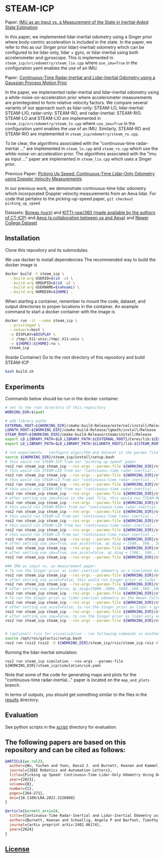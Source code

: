 # STEAM-ICP

Paper: [IMU as an Input vs. a Measurement of the State in Inertial-Aided State Estimation](https://arxiv.org/abs/2403.05968)

In this paper, we implemented lidar-inertial odometry using a Singer prior where body-centric acceleration is included in the state. In the paper, we refer to this as our Singer prior lidar(-inertial) odometry which can be configured to be lidar-only, lidar + gyro, or lidar-inertial using both accelerometer and gyroscope. This is implemented in `steam_icp/src/odometry/steam_lio.cpp` where `use_imu=True` in the configuration yaml enables the use of an IMU.

Paper: [Continuous-Time Radar-Inertial and Lidar-Inertial Odometry using a Gaussian Process Motion Prior](https://arxiv.org/abs/2402.06174)

In the paper, we implemented radar-inertial and lidar-inertial odometry using a white-noise-on-acceleration prior where accelerometer measurements are preintegrated to form relative velocity factors. We compare several variants of our approach such as lidar-only: STEAM-LO, lidar-inertial: STEAM-LIO, radar-only: STEAM-RO, and radar-inertial: STEAM-RIO. STEAM-LO and STEAM-LIO are implemented in `steam_icp/src/odometry/steam_lo.cpp` where `use_imu=True` in the configuration yaml enables the use of an IMU. Similarly, STEAM-RO and STEAM-RIO are implemented in `steam_icp/odometry/steam_ro.cpp`.

To be clear, the algorithms associated with the "continuous-time radar-inertial ..." are implemented in `steam_lo.cpp` and `steam_ro.cpp` which use the white-noise-on-acceleration prior. The algorithms associated with the "imu as input ..." paper are implemented in `steam_lio.cpp` which uses a Singer prior.

Previous Paper: [Picking Up Speed: Continuous-Time Lidar-Only Odometry using Doppler Velocity Measurements](https://ieeexplore.ieee.org/document/9968059)

In our previous work, we demonstrate continuous-time lidar odometry which incorporated Doppler velocity measurements from an Aeva lidar. For code that pertains to the picking-up-speed paper, `git checkout picking_up_speed`

Datasets: [Boreas (ours)](https://www.boreas.utias.utoronto.ca/) and [KITTI-raw/360 (made available by the authors of CT-ICP)](https://github.com/jedeschaud/ct_icp) and [Aeva (a collaboration between us and Aeva)](https://drive.google.com/file/d/1JpQNnXejow3qy1qp5tVzak9qnuFmjYHW/view?usp=share_link) and [Newer College Dataset](https://ori-drs.github.io/newer-college-dataset/)

## Installation

Clone this repository and its submodules.

We use docker to install dependencies The recommended way to build the docker image is

```bash
docker build -t steam_icp \
  --build-arg USERID=$(id -u) \
  --build-arg GROUPID=$(id -g) \
  --build-arg USERNAME=$(whoami) \
  --build-arg HOMEDIR=${HOME} .
```

When starting a container, remember to mount the code, dataset, and output directories to proper locations in the container.
An example command to start a docker container with the image is

```bash
docker run -it --name steam_icp \
  --privileged \
  --network=host \
  -e DISPLAY=$DISPLAY \
  -v /tmp/.X11-unix:/tmp/.X11-unix \
  -v ${HOME}:${HOME}:rw \
  steam_icp
```

(Inside Container) Go to the root directory of this repository and build STEAM-ICP

```bash
bash build.sh
```

## Experiments

Commands below should be run in the docker container.

```bash
# set to the root directory of this repository
WORKING_DIR=$(pwd)

# add library paths
EXTERNAL_ROOT=${WORKING_DIR}/cmake-build-Release/external/install/Release
LGMATH_ROOT=${WORKING_DIR}/cmake-build-Release/lgmath/install/Release
STEAM_ROOT=${WORKING_DIR}/cmake-build-Release/steam/install/Release
export LD_LIBRARY_PATH=$LD_LIBRARY_PATH:${EXTERNAL_ROOT}/Ceres/lib:${EXTERNAL_ROOT}/glog/lib
export LD_LIBRARY_PATH=$LD_LIBRARY_PATH:${LGMATH_ROOT}/lib:${STEAM_ROOT}/lib

# run experiments - configure algorithm and dataset in the params file
source ${WORKING_DIR}/steam_icp/install/setup.bash
# this would run STEAM-ICP from our "picking up speed" paper
ros2 run steam_icp steam_icp --ros-args --params-file ${WORKING_DIR}/steam_icp/config/default_config.yaml
# this would run STEAM-LIO from our "continuous-time radar-inertial..." paper (on the Boreas dataset)
ros2 run steam_icp steam_icp --ros-args --params-file ${WORKING_DIR}/steam_icp/config/boreas_velodyne_steamlio_config.yaml
# this would run STEAM-LO from our "continuous-time radar-inertial..." paper (on the Boreas dataset)
ros2 run steam_icp steam_icp --ros-args --params-file ${WORKING_DIR}/steam_icp/config/boreas_velodyne_steamlo_config.yaml
# this would run STEAM-RIO from our "continuous-time radar-inertial..." paper (on the Boreas dataset)
ros2 run steam_icp steam_icp --ros-args --params-file ${WORKING_DIR}/steam_icp/config/boreas_navtech_paper_results_config.yaml
# after setting use_imu=False in the yaml file, this would run STEAM-RO from our "continuous-time radar-inertial..." paper (on the Boreas dataset)
ros2 run steam_icp steam_icp --ros-args --params-file ${WORKING_DIR}/steam_icp/config/boreas_navtech_paper_results_config.yaml
# this would run STEAM-RIO++ from our "continuous-time radar-inertial..." paper (on the Boreas dataset)
ros2 run steam_icp steam_icp --ros-args --params-file ${WORKING_DIR}/steam_icp/config/boreas_navtech_steamro_config.yaml
# this would run STEAM-LO from our "continuous-time radar-inertial..." paper (on the KITTI-raw dataset)
ros2 run steam_icp steam_icp --ros-args --params-file ${WORKING_DIR}/steam_icp/config/kitti_raw_steamlo_config.yaml
# this would run STEAM-LIO from our "continuous-time radar-inertial..." paper (on the KITTI-raw dataset)
ros2 run steam_icp steam_icp --ros-args --params-file ${WORKING_DIR}/steam_icp/config/kitti_raw_steamlio_config.yaml
# this would run STEAM-LO from our "continuous-time radar-inertial..." paper (on the Newer College dataset)
ros2 run steam_icp steam_icp --ros-args --params-file ${WORKING_DIR}/steam_icp/config/ncd_steamlo_config.yaml
# after setting use_imu=True, use_accel=True, qc_diag = [500., 500., 500., 50., 50., 50.] in the yaml file, this would run STEAM-LIO from our "continuous-time radar-inertial..." paper (on the Newer College dataset)
ros2 run steam_icp steam_icp --ros-args --params-file ${WORKING_DIR}/steam_icp/config/ncd_steamlo_config.yaml
# after setting use_imu=True, use_accel=False, qc_diag = [500., 500., 500., 50., 50., 50.] in the yaml file, this would run STEAM-LO+Gyro from our "continuous-time radar-inertial..." paper (on the Newer College dataset)
ros2 run steam_icp steam_icp --ros-args --params-file ${WORKING_DIR}/steam_icp/config/ncd_steamlo_config.yaml

### IMU as input vs. as measurement paper:
# To run the Singer prior as lidar-inertial odometry on a simulated dataset
ros2 run steam_icp steam_icp --ros-args --params-file ${WORKING_DIR}/steam_icp/config/boreas_simulation_singer_config.yaml
# after setting use_accel=False, this would run Singer prior as lidar + Gyro only on a simulated dataset
ros2 run steam_icp steam_icp --ros-args --params-file ${WORKING_DIR}/steam_icp/config/boreas_simulation_singer_config.yaml
# after setting use_imu=False, qc_diag=[5000.,5000.,5000.,500.,500.,500.], this would run Singer prior as lidar-only on a simulated dataset
ros2 run steam_icp steam_icp --ros-args --params-file ${WORKING_DIR}/steam_icp/config/boreas_simulation_singer_config.yaml
# To run the Singer prior as lidar-inertial odometry on the Newer College dataset
ros2 run steam_icp steam_icp --ros-args --params-file ${WORKING_DIR}/steam_icp/config/ncd_singer_config.yaml
# after setting use_accel=False, to run the Singer prior as lidar + gyro only on the Newer College dataset
ros2 run steam_icp steam_icp --ros-args --params-file ${WORKING_DIR}/steam_icp/config/ncd_singer_config.yaml
# after setting use_imu=False, to run the Singer prior as lidar-only odometry on the Newer College Dataset, use:
ros2 run steam_icp steam_icp --ros-args --params-file ${WORKING_DIR}/steam_icp/config/ncd_singer_config.yaml


# (optional) rviz for visualization - run following commands in another terminal
source /opt/ros/galactic/setup.bash
ros2 run rviz2 rviz2 -d ${WORKING_DIR}/steam_icp/rviz/steam_icp.rviz # launch rviz
```

Running the lidar-inertial simulation:
```
ros2 run steam_icp simulation --ros-args --params-file ${WORKING_DIR}/steam_icp/simulation/sim.yaml
```

Note that some of the code for generating maps and plots for the "continuous-time radar-inertial..." paper is located on the `map_and_plots` branch.

In terms of outputs, you should get something similar to the files in the [results](./results) directory.

## Evaluation

See python scripts in the [script](./script) directory for evaluation.

## The following papers are based on this repository and can be cited as follows:

```bibtex
@ARTICLE{wu_ral23,
  author={Wu, Yuchen and Yoon, David J. and Burnett, Keenan and Kammel, Soeren and Chen, Yi and Vhavle, Heethesh and Barfoot, Timothy D.},
  journal={IEEE Robotics and Automation Letters}, 
  title={Picking up Speed: Continuous-Time Lidar-Only Odometry Using Doppler Velocity Measurements}, 
  year={2023},
  volume={8},
  number={1},
  pages={264-271},
  doi={10.1109/LRA.2022.3226068}
}
```

```bibtex
@article{burnett_arxiv24,
  title={Continuous-Time Radar-Inertial and Lidar-Inertial Odometry using a Gaussian Process Motion Prior},
  author={Burnett, Keenan and Schoellig, Angela P and Barfoot, Timothy D},
  journal={arXiv preprint arXiv:2402.06174},
  year={2024}
}
```

## [License](./LICENSE)
